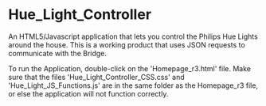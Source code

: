 # Hue_Light_Controller
An HTML5/Javascript application that lets you control the Philips Hue Lights around the house. This is a working product that uses JSON requests to communicate with the Bridge. 

To run the Application, double-click on the 'Homepage_r3.html' file. Make sure that the files 'Hue_Light_Controller_CSS.css' and 'Hue_Light_JS_Functions.js' are in the same folder as the Homepage_r3 file, or else the application will not function correctly.
